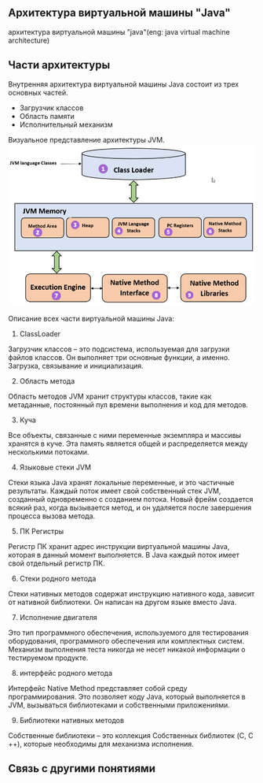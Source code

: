 ##   Архитектура виртуальной машины "Java"
архитектура виртуальной машины "java"(eng: java virtual machine architecture) 

## Части архитектуры 
Внутренняя архитектура виртуальной машины Java состоит из трех основных частей.

- Загрузчик классов
- Область памяти
- Исполнительный механизм
 
Визуальное представление архитектуры JVM.
![architecture_jvm](https://github.com/vernikkkkkkkkkkkkkkkkkkk/concept_new/blob/main/images/jvm%7B2%7D.png "Архитектура виртуальной машины java")

Описание всех части виртуальной машины Java:

1) ClassLoader

Загрузчик классов – это подсистема, используемая для загрузки файлов классов. Он выполняет три основные функции, а именно. Загрузка, связывание и инициализация.

2) Область метода

Область методов JVM хранит структуры классов, такие как метаданные, постоянный пул времени выполнения и код для методов.

3) Куча

Все объекты, связанные с ними переменные экземпляра и массивы хранятся в куче. Эта память является общей и распределяется между несколькими потоками.

4) Языковые стеки JVM

Стеки языка Java хранят локальные переменные, и это частичные результаты. Каждый поток имеет свой собственный стек JVM, созданный одновременно с созданием потока. Новый фрейм создается всякий раз, когда вызывается метод, и он удаляется после завершения процесса вызова метода.

5) ПК Регистры

Регистр ПК хранит адрес инструкции виртуальной машины Java, которая в данный момент выполняется. В Java каждый поток имеет свой отдельный регистр ПК.

6) Стеки родного метода

Стеки нативных методов содержат инструкцию нативного кода, зависит от нативной библиотеки. Он написан на другом языке вместо Java.

7) Исполнение двигателя

Это тип программного обеспечения, используемого для тестирования оборудования, программного обеспечения или комплектных систем. Механизм выполнения теста никогда не несет никакой информации о тестируемом продукте.

8) интерфейс родного метода

Интерфейс Native Method представляет собой среду программирования. Это позволяет коду Java, который выполняется в JVM, вызываться библиотеками и собственными приложениями.

9) Библиотеки нативных методов

Собственные библиотеки – это коллекция Собственных библиотек (C, C ++), которые необходимы для механизма исполнения.

## Связь с другими понятиями
